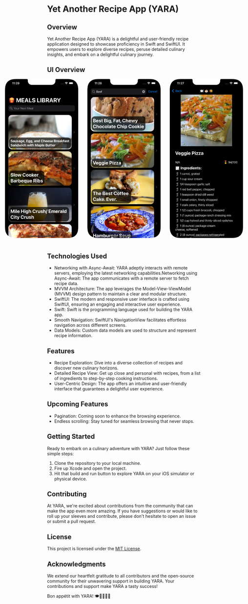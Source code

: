 # Yet Another Recipe App (YARA)

## Overview
Yet Another Recipe App (YARA) is a delightful and user-friendly recipe application designed to showcase proficiency in Swift and SwiftUI. It empowers users to explore diverse recipes, peruse detailed culinary insights, and embark on a delightful culinary journey.

## UI Overview
<div style="display:flex; justify-content:center;">
<img src="https://github.com/gichukipaul/Yet-Another-Recipe-App-YARA-/blob/main/HomePage.png" alt="Dark Mode Screenshot 1" width="240" style="margin-right: 30px;"/>

<img src="https://github.com/gichukipaul/Yet-Another-Recipe-App-YARA-/blob/main/SearchView.png" alt="Dark Mode Screenshot 2" width="240" style="margin-right: 30px;"/>

<img src="https://github.com/gichukipaul/Yet-Another-Recipe-App-YARA-/blob/main/DetailsScreen.png" alt="Dark Mode Screenshot 3" width="240" />
</div>
<br>

## Technologies Used
- Networking with Async-Await: YARA adeptly interacts with remote servers, employing the latest networking capabilities.Networking using Async-Await: The app communicates with a remote server to fetch recipe data.
- MVVM Architecture: The app leverages the Model-View-ViewModel (MVVM) design pattern to maintain a clear and modular structure.
- SwiftUI: The modern and responsive user interface is crafted using SwiftUI, ensuring an engaging and interactive user experience.
- Swift: Swift is the programming language used for building the YARA app.
- Smooth Navigation: SwiftUI's NavigationView facilitates effortless navigation across different screens.
- Data Models: Custom data models are used to structure and represent recipe information.

## Features
- Recipe Exploration: Dive into a diverse collection of recipes and discover new culinary horizons.
- Detailed Recipe View: Get up close and personal with recipes, from a list of ingredients to step-by-step cooking instructions.
- User-Centric Design: The app offers an intuitive and user-friendly interface that guarantees a delightful user experience.

## Upcoming Features
- Pagination: Coming soon to enhance the browsing experience.
- Endless scrolling: Stay tuned for seamless browsing that never stops.

## Getting Started
Ready to embark on a culinary adventure with YARA? Just follow these simple steps:

1. Clone the repository to your local machine.
2. Fire up Xcode and open the project.
3. Hit that build and run button to explore YARA on your iOS simulator or physical device.

## Contributing
At YARA, we're excited about contributions from the community that can make the app even more amazing. If you have suggestions or would like to roll up your sleeves and contribute, please don't hesitate to open an issue or submit a pull request.
## License
This project is licensed under the [MIT License](LICENSE).

## Acknowledgments
We extend our heartfelt gratitude to all contributors and the open-source community for their unwavering support in building YARA. Your contributions and support make YARA a tasty success!

Bon appétit with YARA! 🍽️👨‍🍳👩‍🍳
